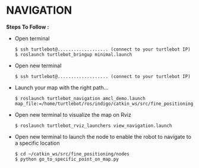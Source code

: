 # NAVIGATION

**Steps To Follow :**

- Open terminal
      
      $ ssh turtlebot@................... (connect to your turtlebot IP)
      $ roslaunch turtlebot_bringup minimal.launch


- Open new terminal

      $ ssh turtlebot@................... (connect to your turtlebot IP)


- Launch your map with the right path...
 
      $ roslaunch turtlebot_navigation amcl_demo.launch map_file:=/home/turtlebot/ros/indigo/catkin_ws/src/fine_positioning/maps/roboticroom_map.yaml

- Open new terminal to visualize the map on Rviz

      $ roslaunch turtlebot_rviz_launchers view_navigation.launch
      
- Open new terminal to launch the node to enable the robot to navigate to a specific location
  
      $ cd ~/catkin_ws/src/fine_positioning/nodes
      $ python go_to_specific_point_on_map.py 





